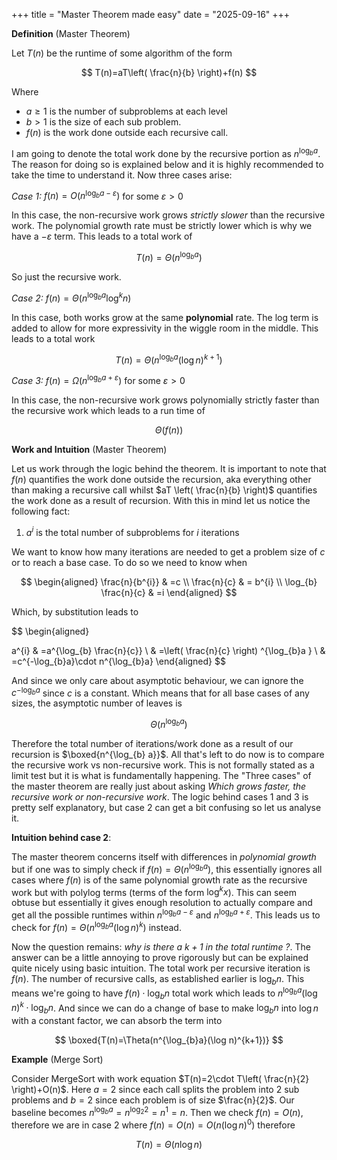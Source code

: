 +++
title = "Master Theorem made easy"
date = "2025-09-16"
+++

**Definition** (Master Theorem)

Let $T(n)$ be the runtime of some algorithm of the form

$$
T(n)=aT\left( \frac{n}{b} \right)+f(n)
$$

Where

- $a\geq1$ is the number of subproblems at each level
- $b>1$ is the size of each sub problem.
- $f(n)$ is the work done outside each recursive call.

I am going to denote the total work done by the recursive portion as $n^{\log_{b}a }$. The reason for doing so is explained below and it is highly recommended to take the time to understand it. Now three cases arise:

_Case 1:_ $f(n)=O(n^{\log_{b} a-\varepsilon})$ for some $\varepsilon>0$

In this case, the non-recursive work grows _strictly slower_ than the recursive work. The polynomial growth rate must be strictly lower which is why we have a $-\varepsilon$ term. This leads to a total work of

$$
T(n)=\Theta(n^{\log_{b}a})
$$

So just the recursive work.

_Case 2:_ $f(n)=\Theta(n^{\log_{b}a} \log^k n)$

In this case, both works grow at the same **polynomial** rate. The log term is added to allow for more expressivity in the wiggle room in the middle. This leads to a total work

$$
T(n)=\Theta(n^{\log_{b} a} (\log n)^{k+1})
$$

_Case 3:_ $f(n)=\Omega (n^{\log_{b} a+\varepsilon})$ for some $\varepsilon>0$

In this case, the non-recursive work grows polynomially strictly faster than the recursive work which leads to a run time of

$$
\Theta(f(n))
$$

**Work and Intuition** (Master Theorem)

Let us work through the logic behind the theorem. It is important to note that $f(n)$ quantifies the work done outside the recursion, aka everything other than making a recursive call whilst $aT \left( \frac{n}{b} \right)$ quantifies the work done as a result of recursion. With this in mind let us notice the following fact:

1.  $a^{i}$ is the total number of subproblems for $i$ iterations

We want to know how many iterations are needed to get a problem size of $c$ or to reach a base case. To do so we need to know when

$$
\begin{aligned}
\frac{n}{b^{i}} & =c \\
\frac{n}{c} & = b^{i} \\
\log_{b} \frac{n}{c} & =i
\end{aligned}
$$

Which, by substitution leads to

$$
\begin{aligned}

a^{i} & =a^{\log_{b} \frac{n}{c}} \\
 & =\left( \frac{n}{c} \right) ^{\log_{b}a }  \\
 & =c^{-\log_{b}a}\cdot n^{\log_{b}a}
\end{aligned}
$$

And since we only care about asymptotic behaviour, we can ignore the $c^{-\log_{b}a}$ since $c$ is a constant. Which means that for all base cases of any sizes, the asymptotic number of leaves is

$$
\Theta(n^{\log_{b}a})
$$

Therefore the total number of iterations/work done as a result of our recursion is $\boxed{n^{\log_{b} a}}$. All that's left to do now is to compare the recursive work vs non-recursive work. This is not formally stated as a limit test but it is what is fundamentally happening. The "Three cases" of the master theorem are really just about asking _Which grows faster, the recursive work or non-recursive work_. The logic behind cases 1 and 3 is pretty self explanatory, but case 2 can get a bit confusing so let us analyse it.

**Intuition behind case 2**:

The master theorem concerns itself with differences in _polynomial growth_ but if one was to simply check if $f(n)=\Theta(n^{\log_{b} a})$, this essentially ignores all cases where $f(n)$ is of the same polynomial growth rate as the recursive work but with polylog terms (terms of the form $\log^kx$). This can seem obtuse but essentially it gives enough resolution to actually compare and get all the possible runtimes within $n^{\log_{b}a-\varepsilon}$ and $n^{\log_{b}a+\varepsilon}$. This leads us to check for $f(n)=\Theta(n^{\log_{b}a}(\log n)^k)$ instead.

Now the question remains: _why is there a $k+1$ in the total runtime ?_. The answer can be a little annoying to prove rigorously but can be explained quite nicely using basic intuition. The total work per recursive iteration is $f(n)$. The number of recursive calls, as established earlier is $\log_{b}n$. This means we're going to have $f(n)\cdot \log_{b} n$ total work which leads to $n^{\log_{b} a}(\log n)^{k}\cdot \log_{b} n$. And since we can do a change of base to make $\log_{b}n$ into $\log n$ with a constant factor, we can absorb the term into

$$
\boxed{T(n)=\Theta(n^{\log_{b}a}(\log n)^{k+1})}
$$

**Example** (Merge Sort)

Consider MergeSort with work equation $T(n)=2\cdot T\left( \frac{n}{2} \right)+O(n)$. Here $a=2$ since each call splits the problem into 2 sub problems and $b=2$ since each problem is of size $\frac{n}{2}$. Our baseline becomes $n^{\log_{b}a}=n^{\log_{2}2}=n^1=n$. Then we check $f(n)=O(n)$, therefore we are in case 2 where $f(n)=O(n)=O(n(\log n)^{0})$ therefore

$$
T(n)=\Theta(n\log n)
$$
